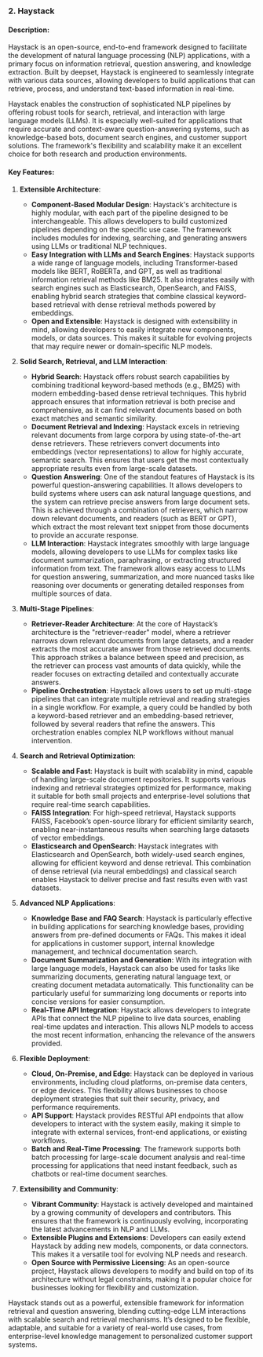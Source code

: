 ### 2. **Haystack**

#### **Description**:

Haystack is an open-source, end-to-end framework designed to facilitate the development of natural language processing (NLP) applications, with a primary focus on information retrieval, question answering, and knowledge extraction. Built by deepset, Haystack is engineered to seamlessly integrate with various data sources, allowing developers to build applications that can retrieve, process, and understand text-based information in real-time.

Haystack enables the construction of sophisticated NLP pipelines by offering robust tools for search, retrieval, and interaction with large language models (LLMs). It is especially well-suited for applications that require accurate and context-aware question-answering systems, such as knowledge-based bots, document search engines, and customer support solutions. The framework's flexibility and scalability make it an excellent choice for both research and production environments.

#### **Key Features**:

1. **Extensible Architecture**:

   - **Component-Based Modular Design**: Haystack's architecture is highly modular, with each part of the pipeline designed to be interchangeable. This allows developers to build customized pipelines depending on the specific use case. The framework includes modules for indexing, searching, and generating answers using LLMs or traditional NLP techniques.
   - **Easy Integration with LLMs and Search Engines**: Haystack supports a wide range of language models, including Transformer-based models like BERT, RoBERTa, and GPT, as well as traditional information retrieval methods like BM25. It also integrates easily with search engines such as Elasticsearch, OpenSearch, and FAISS, enabling hybrid search strategies that combine classical keyword-based retrieval with dense retrieval methods powered by embeddings.
   - **Open and Extensible**: Haystack is designed with extensibility in mind, allowing developers to easily integrate new components, models, or data sources. This makes it suitable for evolving projects that may require newer or domain-specific NLP models.

2. **Solid Search, Retrieval, and LLM Interaction**:

   - **Hybrid Search**: Haystack offers robust search capabilities by combining traditional keyword-based methods (e.g., BM25) with modern embedding-based dense retrieval techniques. This hybrid approach ensures that information retrieval is both precise and comprehensive, as it can find relevant documents based on both exact matches and semantic similarity.
   - **Document Retrieval and Indexing**: Haystack excels in retrieving relevant documents from large corpora by using state-of-the-art dense retrievers. These retrievers convert documents into embeddings (vector representations) to allow for highly accurate, semantic search. This ensures that users get the most contextually appropriate results even from large-scale datasets.
   - **Question Answering**: One of the standout features of Haystack is its powerful question-answering capabilities. It allows developers to build systems where users can ask natural language questions, and the system can retrieve precise answers from large document sets. This is achieved through a combination of retrievers, which narrow down relevant documents, and readers (such as BERT or GPT), which extract the most relevant text snippet from those documents to provide an accurate response.
   - **LLM Interaction**: Haystack integrates smoothly with large language models, allowing developers to use LLMs for complex tasks like document summarization, paraphrasing, or extracting structured information from text. The framework allows easy access to LLMs for question answering, summarization, and more nuanced tasks like reasoning over documents or generating detailed responses from multiple sources of data.

3. **Multi-Stage Pipelines**:

   - **Retriever-Reader Architecture**: At the core of Haystack’s architecture is the "retriever-reader" model, where a retriever narrows down relevant documents from large datasets, and a reader extracts the most accurate answer from those retrieved documents. This approach strikes a balance between speed and precision, as the retriever can process vast amounts of data quickly, while the reader focuses on extracting detailed and contextually accurate answers.
   - **Pipeline Orchestration**: Haystack allows users to set up multi-stage pipelines that can integrate multiple retrieval and reading strategies in a single workflow. For example, a query could be handled by both a keyword-based retriever and an embedding-based retriever, followed by several readers that refine the answers. This orchestration enables complex NLP workflows without manual intervention.

4. **Search and Retrieval Optimization**:

   - **Scalable and Fast**: Haystack is built with scalability in mind, capable of handling large-scale document repositories. It supports various indexing and retrieval strategies optimized for performance, making it suitable for both small projects and enterprise-level solutions that require real-time search capabilities.
   - **FAISS Integration**: For high-speed retrieval, Haystack supports FAISS, Facebook’s open-source library for efficient similarity search, enabling near-instantaneous results when searching large datasets of vector embeddings.
   - **Elasticsearch and OpenSearch**: Haystack integrates with Elasticsearch and OpenSearch, both widely-used search engines, allowing for efficient keyword and dense retrieval. This combination of dense retrieval (via neural embeddings) and classical search enables Haystack to deliver precise and fast results even with vast datasets.

5. **Advanced NLP Applications**:

   - **Knowledge Base and FAQ Search**: Haystack is particularly effective in building applications for searching knowledge bases, providing answers from pre-defined documents or FAQs. This makes it ideal for applications in customer support, internal knowledge management, and technical documentation search.
   - **Document Summarization and Generation**: With its integration with large language models, Haystack can also be used for tasks like summarizing documents, generating natural language text, or creating document metadata automatically. This functionality can be particularly useful for summarizing long documents or reports into concise versions for easier consumption.
   - **Real-Time API Integration**: Haystack allows developers to integrate APIs that connect the NLP pipeline to live data sources, enabling real-time updates and interaction. This allows NLP models to access the most recent information, enhancing the relevance of the answers provided.

6. **Flexible Deployment**:

   - **Cloud, On-Premise, and Edge**: Haystack can be deployed in various environments, including cloud platforms, on-premise data centers, or edge devices. This flexibility allows businesses to choose deployment strategies that suit their security, privacy, and performance requirements.
   - **API Support**: Haystack provides RESTful API endpoints that allow developers to interact with the system easily, making it simple to integrate with external services, front-end applications, or existing workflows.
   - **Batch and Real-Time Processing**: The framework supports both batch processing for large-scale document analysis and real-time processing for applications that need instant feedback, such as chatbots or real-time document searches.

7. **Extensibility and Community**:
   - **Vibrant Community**: Haystack is actively developed and maintained by a growing community of developers and contributors. This ensures that the framework is continuously evolving, incorporating the latest advancements in NLP and LLMs.
   - **Extensible Plugins and Extensions**: Developers can easily extend Haystack by adding new models, components, or data connectors. This makes it a versatile tool for evolving NLP needs and research.
   - **Open Source with Permissive Licensing**: As an open-source project, Haystack allows developers to modify and build on top of its architecture without legal constraints, making it a popular choice for businesses looking for flexibility and customization.

Haystack stands out as a powerful, extensible framework for information retrieval and question answering, blending cutting-edge LLM interactions with scalable search and retrieval mechanisms. It’s designed to be flexible, adaptable, and suitable for a variety of real-world use cases, from enterprise-level knowledge management to personalized customer support systems.
